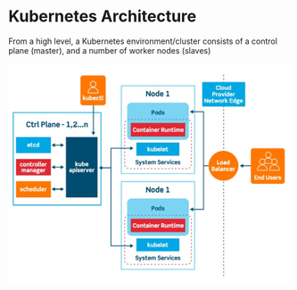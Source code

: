 # Kubernetes Architecture
From a high level, a Kubernetes environment/cluster consists of a control plane (master), and a number of worker nodes (slaves)

![alt text](./docs/K8s-architecture.jpeg)